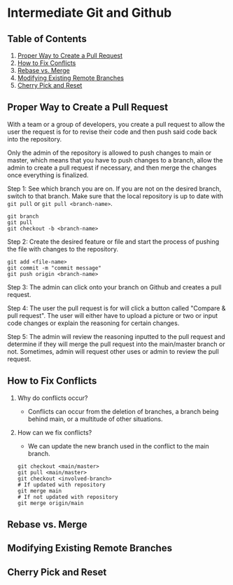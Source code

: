 # Intermediate Git and Github

## Table of Contents

1. [Proper Way to Create a Pull Request](#Proper-Way-to-Create-a-Pull-Request)
2. [How to Fix Conflicts](#How-to-Fix-Conflicts)
3. [Rebase vs. Merge](#Rebase-vs.-Merge)
4. [Modifying Existing Remote Branches](#Modifying-Existing-Remote-Branches)
5. [Cherry Pick and Reset](#Cherry-Pick-and-Reset)

## Proper Way to Create a Pull Request

With a team or a group of developers, you create a pull request to allow the user the request is for to revise their code and then push said code back into the repository. 

Only the admin of the repository is allowed to push changes to main or master, which means that you have to push changes to a branch, allow the admin to create a pull request if necessary, and then merge the changes once everything is finalized. 

Step 1: See which branch you are on. If you are not on the desired branch, switch to that branch. Make sure that the local repository is up to date with ```git pull``` or ```git pull <branch-name>```. 
```shell
git branch
git pull
git checkout -b <branch-name>
```

Step 2: Create the desired feature or file and start the process of pushing the file with changes to the repository. 
```
git add <file-name>
git commit -m "commit message"
git push origin <branch-name>
```

Step 3: The admin can click onto your branch on Github and creates a pull request. 

Step 4: The user the pull request is for will click a button called "Compare & pull request". The user will either have to upload a picture or two or input code changes or explain the reasoning for certain changes. 

Step 5: The admin will review the reasoning inputted to the pull request and determine if they will merge the pull request into the main/master branch or not. Sometimes, admin will request other uses or admin to review the pull request. 

## How to Fix Conflicts

1. Why do conflicts occur?

    - Conflicts can occur from the deletion of branches, a branch being behind main, or a multitude of other situations. 

2. How can we fix conflicts?

    - We can update the new branch used in the conflict to the main branch. 
    ```shell
    git checkout <main/master>
    git pull <main/master>
    git checkout <involved-branch>
    # If updated with repository
    git merge main
    # If not updated with repository
    git merge origin/main
    ```

## Rebase vs. Merge



## Modifying Existing Remote Branches



## Cherry Pick and Reset